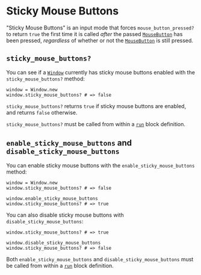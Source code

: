 # Sticky Mouse Buttons

"Sticky Mouse Buttons" is an input mode that forces `mouse_button_pressed?` to return `true`  the first time it is called *after* the passed [`MouseButton`](/deep-dive/mouse-buttons.md) has been pressed, *regardless* of whether or not the [`MouseButton`](/deep-dive/mouse-buttons.md) is still pressed.

## `sticky_mouse_buttons?`

You can see if a [`Window`](/deep-dive/window.md) currently has sticky mouse buttons enabled with the `sticky_mouse_buttons?` method:

```crystal
window = Window.new
window.sticky_mouse_buttons? # => false
```

`sticky_mouse_buttons?` returns `true` if sticky mouse buttons are enabled, and returns `false` otherwise.

`sticky_mouse_buttons?` must be called from within a [`run`](/the-run-block.md) block definition.

## `enable_sticky_mouse_buttons` and `disable_sticky_mouse_buttons`

You can enable sticky mouse buttons with the `enable_sticky_mouse_buttons` method:

```crystal
window = Window.new
window.sticky_mouse_buttons? # => false

window.enable_sticky_mouse_buttons
window.sticky_mouse_buttons? # => true
```

You can also disable sticky mouse buttons with `disable_sticky_mouse_buttons`:

```crystal
window.sticky_mouse_buttons? # => true

window.disable_sticky_mouse_buttons
window.sticky_mouse_buttons? # => false
```

Both `enable_sticky_mouse_buttons` and `disable_sticky_mouse_buttons` must be called from within a [`run`](/the-run-block.md) block definition.

